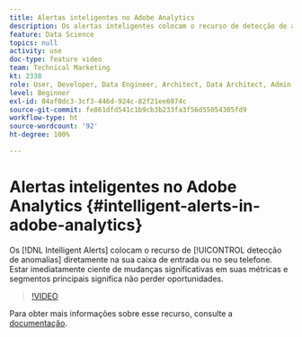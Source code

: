 ```yaml
---
title: Alertas inteligentes no Adobe Analytics
description: Os alertas inteligentes colocam o recurso de detecção de anomalias diretamente na sua caixa de entrada ou no seu telefone. Estar imediatamente ciente de mudanças significativas em suas métricas e segmentos principais significa não perder oportunidades.
feature: Data Science
topics: null
activity: use
doc-type: feature video
team: Technical Marketing
kt: 2338
role: User, Developer, Data Engineer, Architect, Data Architect, Admin, Leader
level: Beginner
exl-id: 04af0dc3-3cf3-446d-924c-82f21ee6974c
source-git-commit: fe861dfd541c1b9cb3b233fa3f56d55054305fd9
workflow-type: ht
source-wordcount: '92'
ht-degree: 100%

---
```


# Alertas inteligentes no Adobe Analytics {#intelligent-alerts-in-adobe-analytics}

Os [!DNL Intelligent Alerts] colocam o recurso de [!UICONTROL detecção de anomalias] diretamente na sua caixa de entrada ou no seu telefone. Estar imediatamente ciente de mudanças significativas em suas métricas e segmentos principais significa não perder oportunidades.

>[!VIDEO](https://video.tv.adobe.com/v/25446/?quality=12)

Para obter mais informações sobre esse recurso, consulte a [documentação](https://experienceleague.adobe.com/docs/analytics/analyze/analysis-workspace/virtual-analyst/intelligent-alerts/intellligent-alerts.html?lang=pt-BR).
